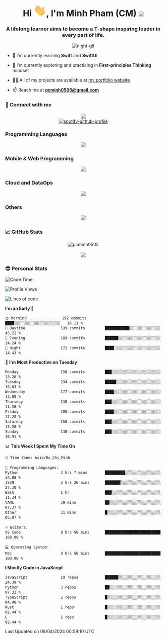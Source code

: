 <h1 align="center">Hi <img src="https://raw.githubusercontent.com/ABSphreak/ABSphreak/master/gifs/Hi.gif" width="40px" />, I'm Minh Pham (CM) <img src="https://media.giphy.com/media/1ynCEtlgMPAeNAqdnu/giphy.gif" width="20px" /> </h1>
<h3 align="center">A lifelong learner aims to become a T-shape inspiring leader in every part of life.</h3>

<p align="center">
  <img src="https://media.giphy.com/media/xUA7bdpLxQhsSQdyog/giphy.gif" alt="night-gif" height="200em"/>
</p>

- 🌱 I’m currently learning **Swift** and **SwiftUI**

- 🔭 I’m currently exploring and practicing in **First-principles Thinking** mindset

- 👨‍💻 All of my projects are available at [my portfolio website](https://pcminh0505.vercel.app/)

- 📫 Reach me at **pcminh0505@gmail.com**


<h3 align="left">🧬 Connect with me</h3>
<p align="center">
<a href="https://linkedin.com/in/pcminh0505" target="blank"><img align="center" src="https://img.shields.io/badge/linkedin-%230077B5.svg?style=for-the-badge&logo=linkedin&logoColor=white" /></a>
<br/>
<a href="https://spotify-github-profile.vercel.app/api/view?uid=217d5ndg2rakxarcnspwomj7q&redirect=true">
  <img height="350em" src="https://spotify-github-profile.vercel.app/api/view?uid=217d5ndg2rakxarcnspwomj7q&cover_image=true&theme=default&bar_color_cover=true" alt="spotify-github-profile" />
</a>
</p>

<h3 align="left">Programming Languages</h3>
<p align="center">
  <a href="https://skillicons.dev">
    <img src="https://skillicons.dev/icons?i=py,ts,go,rust,java,swift,dart,solidity,cpp" />
  </a>
</p>

<h3 align="left">Mobile & Web Programming</h3>
<p align="center">
  <a href="https://skillicons.dev">
    <img src="https://skillicons.dev/icons?i=react,nextjs,flutter,graphql,fastapi,nodejs,spring,postgres,mongodb" />
  </a>
</p>

<h3 align="left">Cloud and DataOps</h3>
<p align="center">
  <a href="https://skillicons.dev">
     <img src="https://skillicons.dev/icons?i=aws,firebase,gcp,supabase,vercel,docker,kafka,redis,cassandra" />
  </a>
</p>

<h3 align="left">Others</h3>
<p align="center">
  <a href="https://skillicons.dev">
    <img src="https://skillicons.dev/icons?i=apple,anaconda,vscode,figma,postman,notion,obsidian" />
  </a>
</p>

<h3 align="left">📈 GitHub Stats</h3>

<p align="center">
<img height="180em" src="https://github-readme-stats.vercel.app/api?username=pcminh0505&count_private=true&show_icons=true&include_all_commits=true&theme=ayu-mirage&show_icons=true&locale=en" alt="pcminh0505" />
<br/><br/>
<img src="https://github-profile-trophy.vercel.app/?username=pcminh0505&theme=onedark&rank=SECRET,SSS,SS,S,AAA,AA,A&column=3" />
</p>

<h3 align="left">😎 Personal Stats</h3>

<!--START_SECTION:waka-->
![Code Time](http://img.shields.io/badge/Code%20Time-1%2C202%20hrs%2032%20mins-blue)

![Profile Views](http://img.shields.io/badge/Profile%20Views-10-blue)

![Lines of code](https://img.shields.io/badge/From%20Hello%20World%20I%27ve%20Written-10.0%20million%20lines%20of%20code-blue)

**I'm an Early 🐤** 

```text
🌞 Morning                192 commits         ████░░░░░░░░░░░░░░░░░░░░░   16.11 % 
🌆 Daytime                539 commits         ███████████░░░░░░░░░░░░░░   45.22 % 
🌃 Evening                289 commits         ██████░░░░░░░░░░░░░░░░░░░   24.24 % 
🌙 Night                  172 commits         ████░░░░░░░░░░░░░░░░░░░░░   14.43 % 
```
📅 **I'm Most Productive on Tuesday** 

```text
Monday                   158 commits         ███░░░░░░░░░░░░░░░░░░░░░░   13.26 % 
Tuesday                  234 commits         █████░░░░░░░░░░░░░░░░░░░░   19.63 % 
Wednesday                177 commits         ████░░░░░░░░░░░░░░░░░░░░░   14.85 % 
Thursday                 138 commits         ███░░░░░░░░░░░░░░░░░░░░░░   11.58 % 
Friday                   205 commits         ████░░░░░░░░░░░░░░░░░░░░░   17.20 % 
Saturday                 150 commits         ███░░░░░░░░░░░░░░░░░░░░░░   12.58 % 
Sunday                   130 commits         ███░░░░░░░░░░░░░░░░░░░░░░   10.91 % 
```


📊 **This Week I Spent My Time On** 

```text
🕑︎ Time Zone: Asia/Ho_Chi_Minh

💬 Programming Languages: 
Python                   3 hrs 7 mins        █████████░░░░░░░░░░░░░░░░   34.88 % 
JSON                     2 hrs 26 mins       ███████░░░░░░░░░░░░░░░░░░   27.30 % 
Bash                     1 hr                ███░░░░░░░░░░░░░░░░░░░░░░   11.34 % 
YAML                     39 mins             ██░░░░░░░░░░░░░░░░░░░░░░░   07.37 % 
Other                    31 mins             █░░░░░░░░░░░░░░░░░░░░░░░░   05.87 % 

🔥 Editors: 
VS Code                  8 hrs 56 mins       █████████████████████████   100.00 % 

💻 Operating System: 
Mac                      8 hrs 56 mins       █████████████████████████   100.00 % 
```

**I Mostly Code in JavaScript** 

```text
JavaScript               10 repos            ██████░░░░░░░░░░░░░░░░░░░   24.39 % 
Python                   3 repos             ██░░░░░░░░░░░░░░░░░░░░░░░   07.32 % 
TypeScript               2 repos             █░░░░░░░░░░░░░░░░░░░░░░░░   04.88 % 
Rust                     1 repo              █░░░░░░░░░░░░░░░░░░░░░░░░   02.44 % 
C                        1 repo              █░░░░░░░░░░░░░░░░░░░░░░░░   02.44 % 
```




 Last Updated on 08/04/2024 00:59:10 UTC
<!--END_SECTION:waka-->

